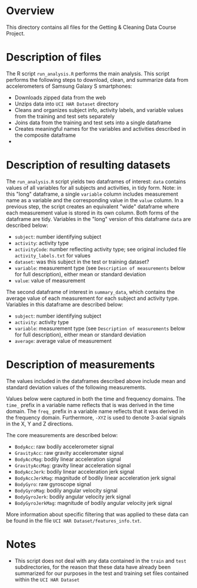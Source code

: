 # Overview

This directory contains all files for the Getting & Cleaning Data Course Project.

# Description of files

The R script `run_analysis.R` performs the main analysis. This script performs the following steps to download, clean, and summarize data from accelerometers of Samsung Galaxy S smartphones:

- Downloads zipped data from the web
- Unzips data into `UCI HAR Dataset` directory
- Cleans and organizes subject info, activity labels, and variable values from the training and test sets separately
- Joins data from the training and test sets into a single dataframe
- Creates meaningful names for the variables and activities described in the composite dataframe
-

# Description of resulting datasets

The `run_analysis.R` script yields two dataframes of interest: `data` contains values of all variables for all subjects and activities, in tidy form. Note: in this "long" dataframe, a single `variable` column includes measurement name as a variable and the corresponding value in the `value` column. In a previous step, the script creates an equivalent "wide" dataframe where each measurement value is stored in its own column. Both forms of the dataframe are tidy. Variables in the "long" version of this dataframe `data` are described below:

- `subject`: number identifying subject
- `activity`: activity type
- `activityCode`: number reflecting activity type; see original included file `activity_labels.txt` for values
- `dataset`: was this subject in the test or training dataset?
- `variable`: measurement type (see `Description of measurements` below for full description), either mean or standard deviation
- `value`: value of measurement

The second dataframe of interest in `summary_data`, which contains the average value of each measurement for each subject and activity type. Variables in this dataframe are described below:

- `subject`: number identifying subject
- `activity`: activity type
- `variable`: measurement type (see `Description of measurements` below for full description), either mean or standard deviation
- `average`: average value of measurement

# Description of measurements

The values included in the dataframes described above include mean and standard deviation values of the following measurements.

Values below were captured in both the time and frequency domains. The `time_` prefix in a variable name reflects that is was derived in the time domain. The `freq_` prefix in a variable name reflects that it was derived in the frequency domain. Furthermore, `-XYZ` is used to denote 3-axial signals in the X, Y and Z directions.

The core measurements are described below:

- `BodyAcc`: raw bodily accelerometer signal
- `GravityAcc`: raw gravity acceleromater signal
- `BodyAccMag`: bodily linear acceleration signal
- `GravityAccMag`: gravity linear acceleration signal
- `BodyAccJerk`: bodily linear acceleration jerk signal
- `BodyAccJerkMag`: magnitude of bodily linear acceleration jerk signal
- `BodyGyro`: raw gyroscope signal
- `BodyGyroMag`: bodily angular velocity signal
- `BodyGyroJerk`: bodily angular velocity jerk signal
- `BodyGyroJerkMag`: magnitude of bodily angular velocity jerk signal

More information about specific filtering that was applied to these data can be found in the file `UCI HAR Dataset/features_info.txt`.

# Notes

- This script does not deal with any data contained in the `train` and `test` subdirectories, for the reason that these data have already been summarized for our purposes in the test and training set files contained within the `UCI HAR Dataset`
